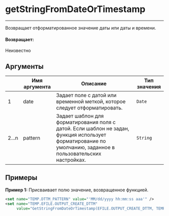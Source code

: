 # getStringFromDateOrTimestamp

---

Возвращает отформатированное значение даты или даты и времени.

#### Возвращает:

Неизвестно

## Аргументы

|  | Имя аргумента | Описание | Тип значения |
| --- | --- | --- | --- |
| 1 | date | Задает поле с датой или временной меткой, которое следует отформатировать. | `Date` |
| 2...n | pattern | Задает шаблон для форматирования поля с датой. Если шаблон не задан, функция использует форматирование по умолчанию, заданное в пользовательских настройках. | `String` |

## Примеры

**Пример 1:** Присваивает полю значение, возвращенное функцией.
```xml
<set name="TEMP.DTTM_PATTERN" value="'MM/dd/yyyy hh:mm:ss aaa'" />
<set name="TEMP.EFILE.OUTPUT_CREATE_DTTM"
     value="GetStringFromDateOrTimestamp(EFILE.OUTPUT_CREATE_DTTM, TEMP.DTTM_PATTERN)" />
```

